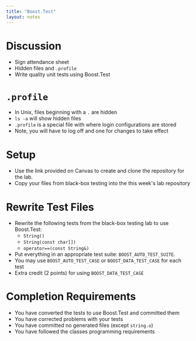 ```yaml
---
title: "Boost.Test"
layout: notes
---
```


# Discussion
* Sign attendance sheet
* Hidden files and `.profile`
* Write quality unit tests using Boost.Test

# `.profile`
* In Unix, files beginning with a `.` are hidden
* `ls -a` will show hidden files
* `.profile` is a special file with where login configurations are stored
* Note, you will have to log off and one for changes to take effect

# Setup
* Use the link provided on Canvas to create and clone the repository for the lab.
* Copy your files from black-box testing into the this week's lab repository

# Rewrite Test Files
* Rewrite the following tests from the black-box testing lab to use Boost.Test:
	* `String()`
	* `String(const char[])`
	* `operator==(const String&)`
* Put everything in an appropriate test suite: `BOOST_AUTO_TEST_SUITE`.
* You may use `BOOST_AUTO_TEST_CASE` or `BOOST_DATA_TEST_CASE` for each test
* Extra credit (2 points) for using `BOOST_DATA_TEST_CASE`

# Completion Requirements
* You have converted the tests to use Boost.Test and committed them
* You have corrected problems with your tests 
* You have committed no generated files (except `string.o`)
* You have followed the classes programming requirements
